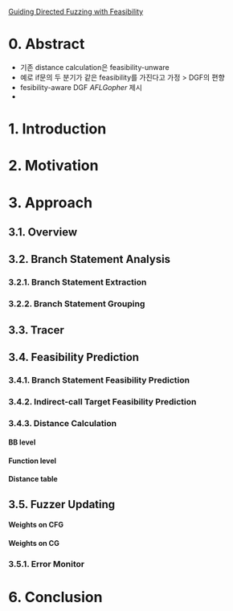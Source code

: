 [Guiding Directed Fuzzing with Feasibility](https://ieeexplore.ieee.org/stamp/stamp.jsp?tp=&arnumber=10190644&tag=1)
# 0. Abstract
- 기존 distance calculation은 feasibility-unware
- 예로 if문의 두 분기가 같은 feasibility를 가진다고 가정 > DGF의 편향
- fesibility-aware DGF *AFLGopher* 제시
-
# 1. Introduction
# 2. Motivation
# 3. Approach
## 3.1. Overview
## 3.2. Branch Statement Analysis
### 3.2.1. Branch Statement Extraction
### 3.2.2. Branch Statement Grouping
## 3.3. Tracer
## 3.4. Feasibility Prediction
### 3.4.1. Branch Statement Feasibility Prediction
### 3.4.2. Indirect-call Target Feasibility Prediction
### 3.4.3. Distance Calculation
#### BB level
#### Function level
#### Distance table
## 3.5. Fuzzer Updating
#### Weights on CFG
#### Weights on CG
### 3.5.1. Error Monitor

# 6. Conclusion
